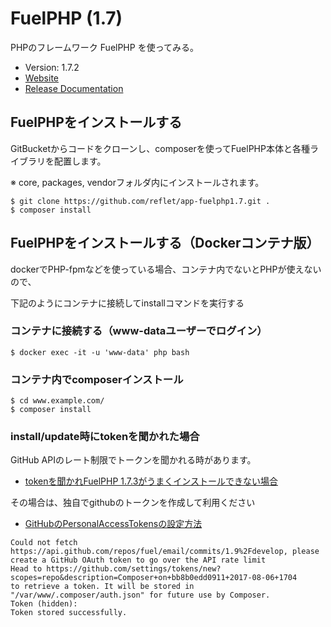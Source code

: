 # FuelPHP (1.7)
PHPのフレームワーク FuelPHP を使ってみる。

* Version: 1.7.2
* [Website](http://fuelphp.com/)
* [Release Documentation](http://docs.fuelphp.com)

## FuelPHPをインストールする

GitBucketからコードをクローンし、composerを使ってFuelPHP本体と各種ライブラリを配置します。

※ core, packages, vendorフォルダ内にインストールされます。

```
$ git clone https://github.com/reflet/app-fuelphp1.7.git .
$ composer install
```

## FuelPHPをインストールする（Dockerコンテナ版）

dockerでPHP-fpmなどを使っている場合、コンテナ内でないとPHPが使えないので、

下記のようにコンテナに接続してinstallコマンドを実行する

### コンテナに接続する（www-dataユーザーでログイン）
```
$ docker exec -it -u 'www-data' php bash
```

### コンテナ内でcomposerインストール
```
$ cd www.example.com/
$ composer install
```

### install/update時にtokenを聞かれた場合

GitHub APIのレート制限でトークンを聞かれる時があります。

- [tokenを聞かれFuelPHP 1.7.3がうまくインストールできない場合](http://blog.a-way-out.net/blog/2015/06/26/fuelphp-1-7-3-installation-trouble/)

その場合は、独自でgithubのトークンを作成して利用ください

- [GitHubのPersonalAccessTokensの設定方法](http://qiita.com/kz800/items/497ec70bff3e555dacd0)

```
Could not fetch https://api.github.com/repos/fuel/email/commits/1.9%2Fdevelop, please create a GitHub OAuth token to go over the API rate limit
Head to https://github.com/settings/tokens/new?scopes=repo&description=Composer+on+bb8b0edd0911+2017-08-06+1704
to retrieve a token. It will be stored in "/var/www/.composer/auth.json" for future use by Composer.
Token (hidden): 
Token stored successfully.
```

